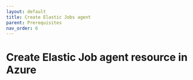 ```yaml
---
layout: default
title: Create Elastic Jobs agent
parent: Prerequisites
nav_order: 6
---
```


# Create Elastic Job agent resource in Azure
